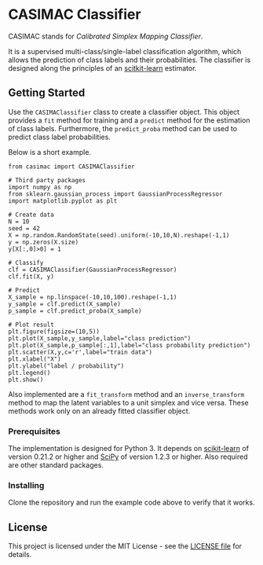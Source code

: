 # CASIMAC Classifier

CASIMAC stands for *Calibrated Simplex Mapping Classifier*.

It is a supervised multi-class/single-label classification algorithm, which allows the prediction of class labels and their probabilities. The classifier is designed along the principles of an [scitkit-learn](https://scikit-learn.org) estimator.

## Getting Started

Use the ``CASIMAClassifier`` class to create a classifier object. This object provides a ``fit`` method for training and a ``predict`` method for the estimation of class labels. Furthermore, the ``predict_proba`` method can be used to predict class label probabilities.

Below is a short example.

```
from casimac import CASIMAClassifier

# Third party packages
import numpy as np
from sklearn.gaussian_process import GaussianProcessRegressor
import matplotlib.pyplot as plt

# Create data
N = 10
seed = 42
X = np.random.RandomState(seed).uniform(-10,10,N).reshape(-1,1)
y = np.zeros(X.size)
y[X[:,0]>0] = 1

# Classify
clf = CASIMAClassifier(GaussianProcessRegressor)
clf.fit(X, y)

# Predict
X_sample = np.linspace(-10,10,100).reshape(-1,1)
y_sample = clf.predict(X_sample)
p_sample = clf.predict_proba(X_sample)
                       
# Plot result
plt.figure(figsize=(10,5))
plt.plot(X_sample,y_sample,label="class prediction")
plt.plot(X_sample,p_sample[:,1],label="class probability prediction")
plt.scatter(X,y,c='r',label="train data")
plt.xlabel("X")
plt.ylabel("label / probability")
plt.legend()
plt.show()
```

Also implemented are a ``fit_transform`` method and an ``inverse_transform`` method to map the latent variables to a unit simplex and vice versa. These methods work only on an already fitted classifier object.

### Prerequisites

The implementation is designed for Python 3. It depends on [scikit-learn](https://scikit-learn.org/stable/install.html) of version 0.21.2 or higher and [SciPy](https://www.scipy.org/install.html) of version 1.2.3 or higher. Also required are other standard packages.

### Installing

Clone the repository and run the example code above to verify that it works.

## License

This project is licensed under the MIT License - see the [LICENSE file](LICENSE) for details.